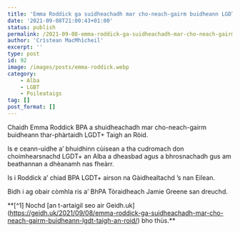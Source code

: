 ```yaml
---
title: 'Emma Roddick ga suidheachadh mar cho-neach-gairm buidheann LGDT+ Taigh an Ròid'
date: '2021-09-08T21:00:43+01:00'
status: publish
permalink: /2021-09-08-emma-roddick-ga-suidheachadh-mar-cho-neach-gairm-buidheann-lgdt-taigh-an-roid
author: 'Crìstean MacMhìcheil'
excerpt: ''
type: post
id: 92
image: /images/posts/emma-roddick.webp
category:
    - Alba
    - LGBT
    - Poileataigs
tag: []
post_format: []
---
```

Chaidh Emma Roddick BPA a shuidheachadh mar cho-neach-gairm buidheann thar-phàrtaidh LGDT+ Taigh an Ròid.

Is e ceann-uidhe a’ bhuidhinn cùisean a tha cudromach don choimhearsnachd LGDT+ an Alba a dheasbad agus a bhrosnachadh gus am beathannan a dhèanamh nas fheàrr.

Is i Roddick a’ chiad BPA LGDT+ airson na Gàidhealtachd ’s nan Eilean.

Bidh i ag obair còmhla ris a’ BhPA Tòraidheach Jamie Greene san dreuchd.

\*\*\[^1\] Nochd \[an t-artaigil seo air Geidh.uk\](https://geidh.uk/2021/09/08/emma-roddick-ga-suidheachadh-mar-cho-neach-gairm-buidheann-lgdt-taigh-an-roid/) bho thùs.\*\*
